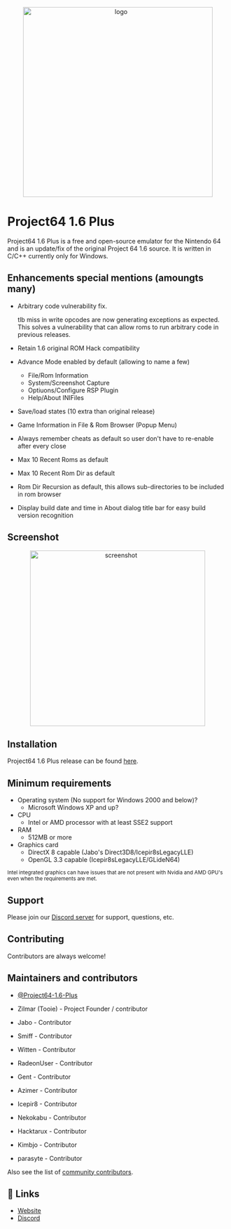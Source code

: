 <p align="center">
  <img src="https://www.project64-legacy.com/data/uploads/PJ64Plus_Clear.png" alt="logo" width="433" />
</p>

# Project64 1.6 Plus

Project64 1.6 Plus is a free and open-source emulator for the Nintendo 64 and is an update/fix of the original Project 64 1.6 source. It is written in C/C++ currently only for Windows.

## Enhancements special mentions (amoungts many)

- Arbitrary code vulnerability fix.

    tlb miss in write opcodes are now generating exceptions as expected. This solves a vulnerability that can allow roms
    to run arbitrary code in previous releases.  

- Retain 1.6 original ROM Hack compatibility

- Advance Mode enabled by default (allowing to name a few)

  - File/Rom Information
  - System/Screenshot Capture
  - Optiuons/Configure RSP Plugin
  - Help/About INIFiles 

- Save/load states (10 extra than original release)
- Game Information in File & Rom Browser (Popup Menu)
- Always remember cheats as default so user don't have to re-enable after every close
- Max 10 Recent Roms as default
- Max 10 Recent Rom Dir as default
- Rom Dir Recursion as default, this allows sub-directories to be included in rom browser
- Display build date and time in About dialog title bar for easy build version recognition

## Screenshot

<p align="center">
  <img src="https://www.project64-legacy.com/data/uploads/Docs/pj64plus_screen_about_2024.png" alt="screenshot" width="400" />
</p>

## Installation

Project64 1.6 Plus release can be found [here](https://github.com/pj64team/Project64-1.6-Plus/releases).

## Minimum requirements

* Operating system (No support for Windows 2000 and below)?
  *  Microsoft Windows XP and up?
* CPU
  * Intel or AMD processor with at least SSE2 support
* RAM
  * 512MB or more
* Graphics card
  * DirectX 8 capable (Jabo's Direct3D8/Icepir8sLegacyLLE)
  * OpenGL 3.3 capable (Icepir8sLegacyLLE/GLideN64)
  
<sub>Intel integrated graphics can have issues that are not present with Nvidia and AMD GPU's even when the requirements are met.</sub>

## Support

Please join our [Discord server](https://discord.gg/ha7HWAFE8uc) for support, questions, etc.

## Contributing

Contributors are always welcome!

## Maintainers and contributors

- [@Project64-1.6-Plus](https://github.com/pj64team/Project64-1.6-Plus)

- Zilmar (Tooie) - Project Founder / contributor
- Jabo - Contributor
- Smiff - Contributor
- Witten - Contributor
- RadeonUser - Contributor
- Gent - Contributor
- Azimer - Contributor
- Icepir8 - Contributor
- Nekokabu - Contributor
- Hacktarux - Contributor
- Kimbjo - Contributor
- parasyte - Contributor


Also see the list of [community contributors](https://github.com/pj64team/Project64-1.6-Plus/graphs/contributors).

## 🔗 Links
- [Website](https://github.com/pj64team/Project64-1.6-Plus)
- [Discord](https://discord.gg/hDVYaM34Fp)

